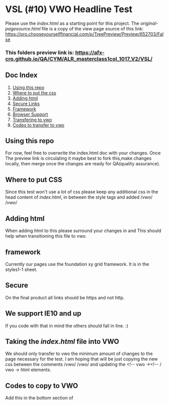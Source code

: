 # VSL (#10) VWO Headline Test
Please use the *index.html* as a starting point for this project. The *original-pagesource.html* file is a copy of the view page source of this link: https://pro.chooseyourselffinancial.com/p/TreePreview/Preview/652703/False

### This folders preview link is: https://afx-cro.github.io/QA/CYM/ALR_masterclass1col_1017_V2/VSL/

## Doc Index
1. [Using this repo](#Using)  
2. [Where to put the css](#css)   
3. [Adding html](#html) 
4. [Secure Links](#Secure) 
5. [Framework](#framework)
6. [Browser Support](#support)
7. [Transfering to vwo](#vwo)
8. [Codes to transfer to vwo](#transferables)


##  <a id="using" name="Using">Using this repo</a>
 For now, feel free to overwrite the index.html doc with your changes. Once The preview link is circulating it maybe best to fork this,make changes locally, then merge once the changes are ready for QA(quality assurance). 


## <a id="css" name="css">Where to put CSS</a>
 Since this test won't use a lot of css please keep any additional css in the head content of *index.html*, in between the style tags and added /*vwo*/ /*vwo*/


##  <a id="html" name="html">Adding html</a>
 When adding html to this please surround your changes in <!-- vwo --> and <!-- / vwo --> This should help when transitioning this file to vwo. 


##  <a id="framework" name="framework">framework</a>
 Currently our pages use the foundation xy grid framework. It is in the styles1-1 sheet.


##  <a id="Secure" name="Secure">Secure</a>
 On the final product all links should be https and not http.


##  <a id="support" name="support">We support IE10 and up</a>
 If you code with that in mind the others should fall in line. :)


##  <a id="vwo" name="vwo">Taking the *index.html* file into VWO</a>
 We should only transfer to vwo the minimum amount of changes to the page necessary for the test. I am hoping that will be just copying the new css between the comments  /*vwo*/
  	   /*vwo*/ and updating the <!-- vwo →<!-- / vwo → html elements. 


## <a id="transferables" name="transferables">Codes to copy to VWO</a>
 Add this in the bottom section of <style> tag inside the <head> tag
```html
/*vwo*/
	.headline-inner {
		font-family: 'Josefin Sans', sans-serif;
		background-image: url("https://d13p2xj50zkyqm.cloudfront.net/promos/LF/ALR/CryptoMasterClass_0817/ACT_CryptoMasterClass_DesignTest_Background.jpg");
		background-repeat: no-repeat;
		background-size: 100% 100%;
		margin-top: -3.1em;
	}
	
	.headline-inner p {
			font-family: 'Josefin Sans', sans-serif;
			color: #fff;
			text-align: left;
	}
	
	.headline-inner p.header-inner-top {
		font-weight: 700;
		font-style: italic;
		font-size: 33px;
		padding: 20px 0 0;
		margin-bottom: 0.6em;
		margin-left: 0.7em;
	}  

	.header-inner-middle {
		background: #42cbdb;
		opacity: .88;
	}

	.header-inner-middle  img {
		margin-top: 12px;
	}

	.headline-inner h1 {
		font-family: 'Josefin Sans', sans-serif;
		font-size: 40px;
		line-height: 50px;
		color: #001060;
		margin-top: 0.7em;
		text-transform: uppercase;
	}  
	
	.headline-inner h1 span {
		font-size: 50px;
		color: #fff;
		text-shadow: -4px 0px 0px rgba(0, 16, 96, 1);
	}

	.headline-inner p.header-inner-msg {
		font-size: 30px;
		line-height: 40px;
		text-align: center;
		font-weight: 700;
		margin-bottom: 0;
		padding-bottom: 15px;
	}

	.headline-inner p.header-inner-msg .author {
		font-size: 20px;
		text-transform: uppercase;
		font-weight: 500;
	}
	
	.headline .warning {
		display: block;
		width: 100%;
		font-size: 23px;
		color: #fff;
		background: #7d0000;
		margin-top: 0;
		margin-left: 0;
		padding: 10px 5px;
		text-transform: uppercase;
	}

	/*----------============= Queriers  =============--------*/
	@media screen and (max-width:750px){
		.header-inner-middle  img {
			display: none;
		}

		.headline-inner p.header-inner-msg {
			margin: 15px 5px 0;
		}
		
		.headline .warning {
			font-size: 22px;
		}
	}

	@media screen and (max-width:435px){
		.headline-inner { 
			background: #013667;
		}

		.headline-inner p.header-inner-top {
			font-size: 30px;
		}

		.headline-inner h1 {
			font-size: 34px;
			line-height: 40px;
			margin: 15px 0px 10px;
		}

		.headline-inner h1 span {
			font-size: 40px;
		}

		.headline-inner p.header-inner-msg {
			font-size: 28px;
			line-height: 32px;
		}
		
		.headline .warning {
			font-size: 20px;
		}
	}

	@media screen and (max-width:360px){

		.headline-inner p.header-inner-top {
			font-size: 26px;
		}

		.headline-inner h1 {
			font-size: 30px;
			line-height: 34px;
		}

		.headline-inner h1 span {
			font-size: 34px;
		}

		.headline-inner p.header-inner-msg {
			font-size: 24px;
			line-height: 28px;
		}

	}
/*vwo*/
```
Replace whatever between  <!--====||  Start Headline  ||====--> to <!--====||  End Headline  ||====-->

```html
<!--====||  Start Headline  ||====-->
<!--== vwo ==-->
<div class="headline">
	<div class="headline-inner">
		<p class="header-inner-top"><em>FOR THE FIRST TIME EVER&hellip;</em></p>

		<div class="row header-inner-middle">
				<div class="large-4 columns"><img src="https://d13p2xj50zkyqm.cloudfront.net/promos/LF/ALR/CryptoMasterClass_0817/millionaire-man.png"></div>
				<div class="large-8 columns">
					<h1>Eccentric Millionaire <br class="hidebr" />
						Reveals His Secret <br /><span>$1.8 Million</span><br class="hidebr" />
						Cryptocurrency Script</h1>
				</div>
		</div>

		<p class="header-inner-msg">“If you follow my script below, you could turn <br class="hidebr" />
				$100 into <i><u>a retirement fortune</u></i> in the next 12 months… <br class="hidebr" />
				while cutting your risk down to virtually zero!”<br />
				<span class="author">- James Altucher, crypto millionaire</span></p>
	</div>
	
	<p class="warning"><strong><u>WARNING:</u></strong> This opportunity disappears on February 2, 2018 at 4p.m.</p>
</div>
	<!--== vwo ==-->
<!--====||  End Headline  ||====-->

```
Replace whatever beetween <!--=== /Video Script ==--> to <div class="unhide">

```html
<!--=== /Video Script ==-->

<!--== vwo / Remoeved some text from here / ==--> 

<div class="unhide">

```


